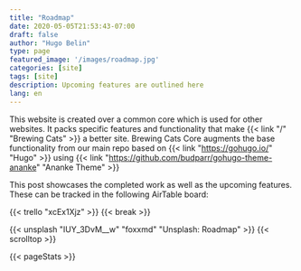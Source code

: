 ```yaml
---
title: "Roadmap"
date: 2020-05-05T21:53:43-07:00
draft: false
author: "Hugo Belin"
type: page
featured_image: '/images/roadmap.jpg'
categories: [site]
tags: [site]
description: Upcoming features are outlined here
lang: en
---
```


This website is created over a common core which is used for other websites. It packs specific features and functionality that make 
{{< link "/" "Brewing Cats" >}} a better site. Brewing Cats Core augments the base functionality from our main repo based on 
{{< link "https://gohugo.io/" "Hugo" >}} using {{< link "https://github.com/budparr/gohugo-theme-ananke" "Ananke Theme" >}}

This post showcases the completed work as well as the upcoming features. These can be tracked in the following AirTable board:

{{< trello "xcEx1Xjz" >}}
{{< break >}}

{{< unsplash "IUY_3DvM__w" "foxxmd" "Unsplash: Roadmap" >}}
{{< scrolltop >}}

{{< pageStats >}}
